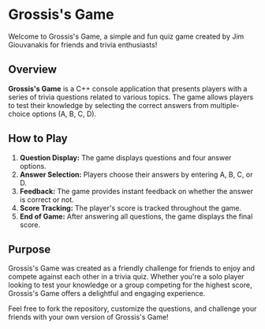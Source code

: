 # Grossis's Game

Welcome to Grossis's Game, a simple and fun quiz game created by Jim Giouvanakis for friends and trivia enthusiasts!

## Overview

**Grossis's Game** is a C++ console application that presents players with a series of trivia questions related to various topics. The game allows players to test their knowledge by selecting the correct answers from multiple-choice options (A, B, C, D).

## How to Play

1. **Question Display:** The game displays questions and four answer options.
2. **Answer Selection:** Players choose their answers by entering A, B, C, or D.
3. **Feedback:** The game provides instant feedback on whether the answer is correct or not.
4. **Score Tracking:** The player's score is tracked throughout the game.
5. **End of Game:** After answering all questions, the game displays the final score.

## Purpose

Grossis's Game was created as a friendly challenge for friends to enjoy and compete against each other in a trivia quiz. Whether you're a solo player looking to test your knowledge or a group competing for the highest score, Grossis's Game offers a delightful and engaging experience.

Feel free to fork the repository, customize the questions, and challenge your friends with your own version of Grossis's Game!

